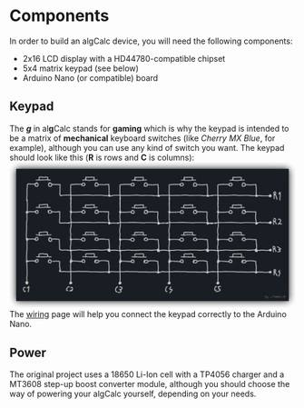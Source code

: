 # Components
In order to build an algCalc device, you will need the following components:
* 2x16 LCD display with a HD44780-compatible chipset
* 5x4 matrix keypad (see below)
* Arduino Nano (or compatible) board
## Keypad
The ***g*** in al**g**Calc stands for **gaming** which is why the keypad is intended to be a matrix of **mechanical** keyboard switches (like *Cherry MX Blue*, for example),
although you can use any kind of switch you want. The keypad should look like this (**R** is rows and **C** is columns):
![Keypad schematic](media/keypad.png)
The [wiring](wiring.md) page will help you connect the keypad correctly to the Arduino Nano.
## Power
The original project uses a 18650 Li-Ion cell with a TP4056 charger and a MT3608 step-up boost converter module,
although you should choose the way of powering your algCalc yourself, depending on your needs.
